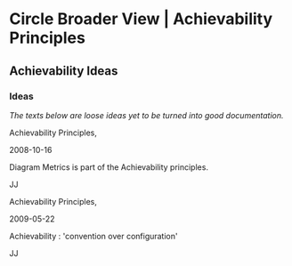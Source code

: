 ﻿Circle Broader View | Achievability Principles
=========================================

Achievability Ideas
-------------------

### Ideas

*The texts below are loose ideas yet to be turned into good documentation.*




Achievability Principles,

2008-10-16



Diagram Metrics is part of the Achievability principles.



JJ


Achievability Principles,

2009-05-22



Achievability : 'convention over configuration'



JJ

